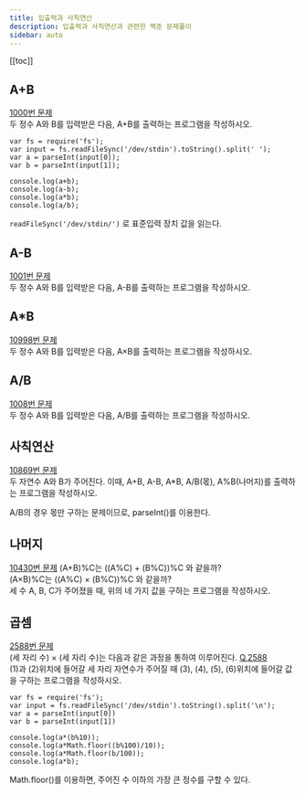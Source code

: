 ```yaml
---
title: 입출력과 사칙연산
description: 입출력과 사칙연산과 관련한 백준 문제풀이
sidebar: auto
---
```


[[toc]]

## A+B

[1000번 문제](https://www.acmicpc.net/problem/1000)  
두 정수 A와 B를 입력받은 다음, A+B를 출력하는 프로그램을 작성하시오.

```
var fs = require('fs');
var input = fs.readFileSync('/dev/stdin').toString().split(' ');
var a = parseInt(input[0]);
var b = parseInt(input[1]);

console.log(a+b);
console.log(a-b);
console.log(a*b);
console.log(a/b);
```

`readFileSync('/dev/stdin/')` 로 표준입력 장치 값을 읽는다.

## A-B

[1001번 문제](https://www.acmicpc.net/problem/1001)  
두 정수 A와 B를 입력받은 다음, A-B를 출력하는 프로그램을 작성하시오.

## A\*B

[10998번 문제](https://www.acmicpc.net/problem/10998)  
두 정수 A와 B를 입력받은 다음, A×B를 출력하는 프로그램을 작성하시오.

## A/B

[1008번 문제](https://www.acmicpc.net/problem/1008)  
두 정수 A와 B를 입력받은 다음, A/B를 출력하는 프로그램을 작성하시오.

## 사칙연산

[10869번 문제](https://www.acmicpc.net/problem/10869)  
두 자연수 A와 B가 주어진다. 이때, A+B, A-B, A\*B, A/B(몫), A%B(나머지)를 출력하는 프로그램을 작성하시오.

A/B의 경우 몫만 구하는 문제이므로, parseInt()를 이용한다.

## 나머지

[10430번 문제](https://www.acmicpc.net/problem/10430)
(A+B)%C는 ((A%C) + (B%C))%C 와 같을까?  
(A×B)%C는 ((A%C) × (B%C))%C 와 같을까?  
세 수 A, B, C가 주어졌을 때, 위의 네 가지 값을 구하는 프로그램을 작성하시오.

## 곱셈

[2588번 문제](https://www.acmicpc.net/problem/2588)  
(세 자리 수) × (세 자리 수)는 다음과 같은 과정을 통하여 이루어진다.
[Q.2588](<https://www.acmicpc.net/upload/images/f5NhGHVLM4Ix74DtJrwfC97KepPl27s%20(1).png>)  
(1)과 (2)위치에 들어갈 세 자리 자연수가 주어질 때 (3), (4), (5), (6)위치에 들어갈 값을 구하는 프로그램을 작성하시오.

```
var fs = require('fs');
var input = fs.readFileSync('/dev/stdin').toString().split('\n');
var a = parseInt(input[0])
var b = parseInt(input[1])

console.log(a*(b%10));
console.log(a*Math.floor((b%100)/10));
console.log(a*Math.floor(b/100));
console.log(a*b);
```

Math.floor()를 이용하면, 주어진 수 이하의 가장 큰 정수를 구할 수 있다.
